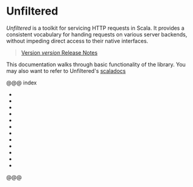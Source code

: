 Unfiltered
==========

*Unfiltered* is a toolkit for servicing HTTP requests in Scala. It
 provides a consistent vocabulary for handing requests on various
 server backends, without impeding direct access to their native
 interfaces.

> [Version $version$ Release Notes]($notes$)

This documentation walks through basic functionality of the
library. You may also want to refer to Unfiltered's
[scaladocs](http://www.javadoc.io/doc/net.databinder/unfiltered_$scalaBinary$/$version$)


@@@ index

* [ ](01.md)
* [ ](02.md)
* [ ](03.md)
* [ ](04.md)
* [ ](05.md)
* [ ](06/00.md)
* [ ](07/00.md)
* [ ](08/00.md)
* [ ](09/00.md)
* [ ](10/00.md)
* [ ](11.md)
* [ ](99.md)

@@@

